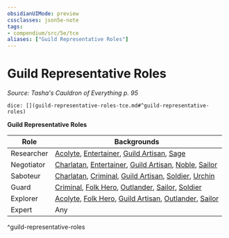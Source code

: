 ```yaml
---
obsidianUIMode: preview
cssclasses: json5e-note
tags:
- compendium/src/5e/tce
aliases: ["Guild Representative Roles"]
---
```

# Guild Representative Roles
*Source: Tasha's Cauldron of Everything p. 95* 

`dice: [](guild-representative-roles-tce.md#^guild-representative-roles)`

**Guild Representative Roles**

| Role | Backgrounds |
|------|-------------|
| Researcher | [Acolyte](4-Resources/Compendium/backgrounds/acolyte.md), [Entertainer](4-Resources/Compendium/backgrounds/entertainer.md), [Guild Artisan](4-Resources/Compendium/backgrounds/guild-artisan.md), [Sage](4-Resources/Compendium/backgrounds/sage.md) |
| Negotiator | [Charlatan](4-Resources/Compendium/backgrounds/charlatan.md), [Entertainer](4-Resources/Compendium/backgrounds/entertainer.md), [Guild Artisan](4-Resources/Compendium/backgrounds/guild-artisan.md), [Noble](4-Resources/Compendium/backgrounds/noble.md), [Sailor](4-Resources/Compendium/backgrounds/sailor.md) |
| Saboteur | [Charlatan](4-Resources/Compendium/backgrounds/charlatan.md), [Criminal](4-Resources/Compendium/backgrounds/criminal.md), [Guild Artisan](4-Resources/Compendium/backgrounds/guild-artisan.md), [Soldier](4-Resources/Compendium/backgrounds/soldier.md), [Urchin](4-Resources/Compendium/backgrounds/urchin.md) |
| Guard | [Criminal](4-Resources/Compendium/backgrounds/criminal.md), [Folk Hero](4-Resources/Compendium/backgrounds/folk-hero.md), [Outlander](4-Resources/Compendium/backgrounds/outlander.md), [Sailor](4-Resources/Compendium/backgrounds/sailor.md), [Soldier](4-Resources/Compendium/backgrounds/soldier.md) |
| Explorer | [Acolyte](4-Resources/Compendium/backgrounds/acolyte.md), [Folk Hero](4-Resources/Compendium/backgrounds/folk-hero.md), [Guild Artisan](4-Resources/Compendium/backgrounds/guild-artisan.md), [Outlander](4-Resources/Compendium/backgrounds/outlander.md), [Sailor](4-Resources/Compendium/backgrounds/sailor.md) |
| Expert | Any |
^guild-representative-roles